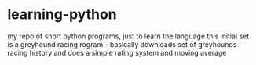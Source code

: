 learning-python
===============

my repo of short python programs, just to learn the language
this initial set is a greyhound racing rogram - basically downloads 
set of greyhounds racing history and does a simple rating system and moving average
